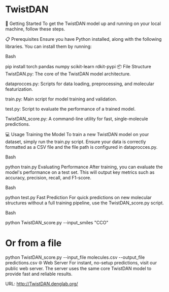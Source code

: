 # TwistDAN

🚀 Getting Started
To get the TwistDAN model up and running on your local machine, follow these steps.

📋 Prerequisites
Ensure you have Python installed, along with the following libraries. You can install them by running:

Bash

pip install torch pandas numpy scikit-learn rdkit-pypi
📦 File Structure
TwistDAN.py: The core of the TwistDAN model architecture.

dataprocces.py: Scripts for data loading, preprocessing, and molecular featurization.

train.py: Main script for model training and validation.

test.py: Script to evaluate the performance of a trained model.

TwistDAN_score.py: A command-line utility for fast, single-molecule predictions.

💻 Usage
Training the Model
To train a new TwistDAN model on your dataset, simply run the train.py script. Ensure your data is correctly formatted as a CSV file and the file path is configured in dataprocces.py.

Bash

python train.py
Evaluating Performance
After training, you can evaluate the model's performance on a test set. This will output key metrics such as accuracy, precision, recall, and F1-score.

Bash

python test.py
Fast Prediction
For quick predictions on new molecular structures without a full training pipeline, use the TwistDAN_score.py script.

Bash

python TwistDAN_score.py --input_smiles "CCO"
# Or from a file
python TwistDAN_score.py --input_file molecules.csv --output_file predictions.csv
🌐 Web Server
For instant, no-setup predictions, visit our public web server. The server uses the same core TwistDAN model to provide fast and reliable results.

URL: http://TwistDAN.denglab.org/
